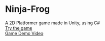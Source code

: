 # Ninja-Frog
A 2D Platformer game made in Unity, using C#
<br> [Try the game](https://aaryadevnani.github.io/Ninja-Frog/)
<br> [Game Demo Video](https://drive.google.com/file/d/1tM94scouF-Eqm3dpYOH9McxKg_920g7i/view?usp=sharing)
